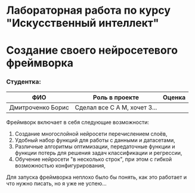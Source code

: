 # Лабораторная работа по курсу "Искусственный интеллект"
# Создание своего нейросетевого фреймворка

### Студентка: 

| ФИО       | Роль в проекте                     | Оценка       |
|-----------|------------------------------------|--------------|
| Дмитроченко Борис | Сделал все С А М, хочет 3... |       |

Фреймворк включает в себя следующие возможности:

1. Создание многослойной нейросети перечислением слоёв,
2. Удобный набор функций для работы с данными и датасетами,
3. Различные алгоритмы оптимизации, передаточные функции и функции потерь для решения задач классификации и регрессии,
4. Обучение нейросети "в несколько строк", при этом с гибкой возможностью конфигурирования,

Для запуска фреймворка неплохо было бы понять, как это работает и что нужно писать, но я уже не успею...

